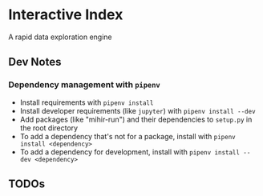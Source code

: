 # Interactive Index
A rapid data exploration engine

## Dev Notes

### Dependency management with `pipenv`
- Install requirements with `pipenv install`
- Install developer requirements (like `jupyter`) with `pipenv install --dev`
- Add packages (like "mihir-run") and their dependencies to `setup.py` in the root directory
- To add a dependency that's not for a package, install with `pipenv install <dependency>`
- To add a dependency for development, install with `pipenv install --dev <dependency>`

## TODOs
